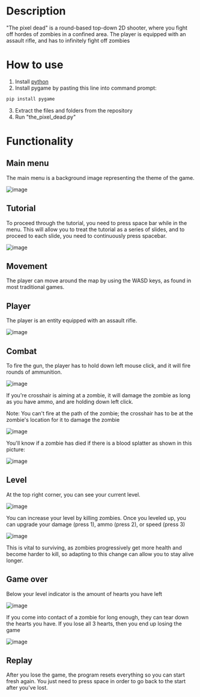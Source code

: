 # Description
"The pixel dead" is a round-based top-down 2D shooter, where you fight off hordes of zombies in a confined area. The player is equipped with an assault rifle, and has to infinitely fight off zombies

# How to use
1. Install [python](https://www.python.org/)
2. Install pygame by pasting this line into command prompt:
```bash
pip install pygame
```
3. Extract the files and folders from the repository
4. Run "the_pixel_dead.py"

# Functionality
## Main menu
The main menu is a background image representing the theme of the game.

![image](https://user-images.githubusercontent.com/77501024/211989521-4923899d-79a0-4d45-989f-c98d1b551016.png)

## Tutorial
To proceed through the tutorial, you need to press space bar while in the menu. This will allow you to treat the tutorial as a series of slides, and to proceed to each slide, you need to continuously press spacebar.

![image](https://user-images.githubusercontent.com/77501024/211989818-f5c50b9b-66c6-4d0e-b624-cdd48e6df9e2.png)

## Movement
The player can move around the map by using the WASD keys, as found in most traditional games.

## Player
The player is an entity equipped with an assault rifle. 

![image](https://user-images.githubusercontent.com/77501024/211990082-e4734a71-8183-479a-b28f-90beaa4df11a.png)

## Combat
To fire the gun, the player has to hold down left mouse click, and it will fire rounds of ammunition.

![image](https://user-images.githubusercontent.com/77501024/211990859-1ccb07bb-aaac-4bc2-9f47-4999aaa92881.png)

If you're crosshair is aiming at a zombie, it will damage the zombie as long as you have ammo, and are holding down left click.

Note: You can't fire at the path of the zombie; the crosshair has to be at the zombie's location for it to damage the zombie

![image](https://user-images.githubusercontent.com/77501024/211990899-470526bf-da4c-41d2-9841-07cf471edcce.png)

You'll know if a zombie has died if there is a blood splatter as shown in this picture:

![image](https://user-images.githubusercontent.com/77501024/211991035-7a840bca-43a7-44aa-82de-0eb8244aea18.png)

## Level
At the top right corner, you can see your current level. 

![image](https://user-images.githubusercontent.com/77501024/211991266-a475424c-31ba-44f9-9512-d6066d20575f.png)

You can increase your level by killing zombies. Once you leveled up, you can upgrade your damage (press 1), ammo (press 2), or speed (press 3)

![image](https://user-images.githubusercontent.com/77501024/211991924-38d9f090-2af3-48e8-bcbd-7bcfdf640523.png)

This is vital to surviving, as zombies progressively get more health and become harder to kill, so adapting to this change can allow you to stay alive longer.

## Game over
Below your level indicator is the amount of hearts you have left

![image](https://user-images.githubusercontent.com/77501024/211992233-15b55660-1d10-4366-8d1d-2cbadf3961b7.png)

If you come into contact of a zombie for long enough, they can tear down the hearts you have. If you lose all 3 hearts, then you end up losing the game

![image](https://user-images.githubusercontent.com/77501024/211992953-5899469f-9bed-4ea5-a168-1323343630a2.png)

## Replay
After you lose the game, the program resets everything so you can start fresh again. You just need to press space in order to go back to the start after you've lost.
